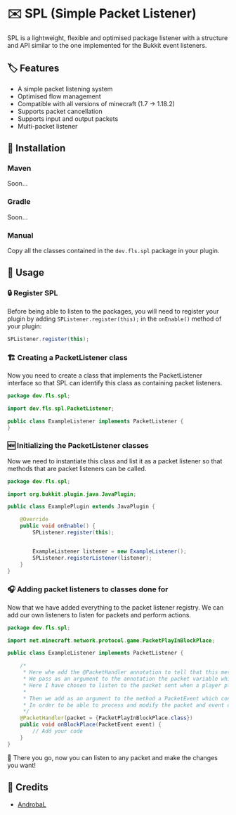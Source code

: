 # ✉️ SPL (Simple Packet Listener)

SPL is a lightweight, flexible and optimised package listener with a structure and API similar to the one implemented for the Bukkit event listeners.

## 🏷️ Features

- A simple packet listening system
- Optimised flow management
- Compatible with all versions of minecraft (1.7 -> 1.18.2)
- Supports packet cancellation
- Supports input and output packets
- Multi-packet listener

## 📂 Installation

### Maven

Soon...
### Gradle

Soon...

### Manual

Copy all the classes contained in the `dev.fls.spl` package in your plugin.


## 📐 Usage

### 🔒 Register SPL

Before being able to listen to the packages, you will need to register your plugin by adding `SPListener.register(this);` in the `onEnable()` method of your plugin:

```java
SPListener.register(this);
```

### 🏗️ Creating a PacketListener class

Now you need to create a class that implements the PacketListener interface so that SPL can identify this class as containing packet listeners.

```java
package dev.fls.spl;

import dev.fls.spl.PacketListener;

public class ExampleListener implements PacketListener {
}
```

### 🆕 Initializing the PacketListener classes

Now we need to instantiate this class and list it as a packet listener so that methods that are packet listeners can be called.

```java
package dev.fls.spl;

import org.bukkit.plugin.java.JavaPlugin;

public class ExamplePlugin extends JavaPlugin {

    @Override
    public void onEnable() {
        SPListener.register(this);


        ExampleListener listener = new ExampleListener();
        SPListener.registerListener(listener);
    }
}
```

### 🎧 Adding packet listeners to classes done for

Now that we have added everything to the packet listener registry. We can add our own listeners to listen for packets and perform actions.

```java
package dev.fls.spl;

import net.minecraft.network.protocol.game.PacketPlayInBlockPlace;

public class ExampleListener implements PacketListener {

    /*
     * Here whe add the @PacketHandler annotation to tell that this methods listen a packet.
     * We pass as an argument to the annotation the packet variable which contains the packet(s) we want to listen to with reference to their class.
     * Here I have chosen to listen to the packet sent when a player places a block (PacketPlayInBlockPlace)
     *
     * Then we add as an argument to the method a PacketEvent which contains the event data that is called when a packet is read. 
     * In order to be able to process and modify the packet and event data.
     */
    @PacketHandler(packet = {PacketPlayInBlockPlace.class})
    public void onBlockPlace(PacketEvent event) {
        // Add your code
    }
}
```

🎉 There you go, now you can listen to any packet and make the changes you want!

## 📝 Credits

-   [AndrobaL](https://github.com/androbal)
